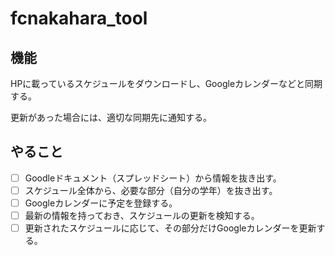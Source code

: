 # fcnakahara_tool

## 機能

HPに載っているスケジュールをダウンロードし、Googleカレンダーなどと同期する。

更新があった場合には、適切な同期先に通知する。

## やること

- [ ] Goodleドキュメント（スプレッドシート）から情報を抜き出す。
- [ ] スケジュール全体から、必要な部分（自分の学年）を抜き出す。
- [ ] Googleカレンダーに予定を登録する。
- [ ] 最新の情報を持っておき、スケジュールの更新を検知する。
- [ ] 更新されたスケジュールに応じて、その部分だけGoogleカレンダーを更新する。
